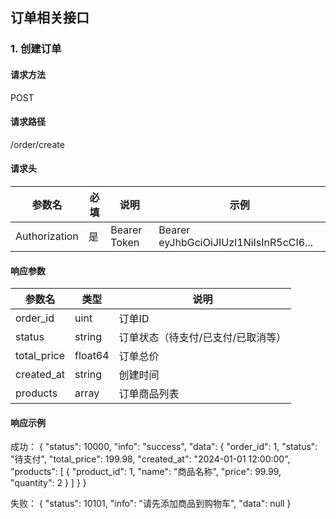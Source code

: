 ## 订单相关接口

### 1. 创建订单
#### 请求方法
POST

#### 请求路径
/order/create

#### 请求头
| 参数名        | 必填 | 说明                                  | 示例                                      |
|--------------|------|---------------------------------------|-------------------------------------------|
| Authorization| 是   | Bearer Token                          | Bearer eyJhbGciOiJIUzI1NiIsInR5cCI6...   |

#### 响应参数
| 参数名      | 类型    | 说明                                  |
|------------|---------|---------------------------------------|
| order_id   | uint    | 订单ID                                |
| status     | string  | 订单状态（待支付/已支付/已取消等）      |
| total_price| float64 | 订单总价                              |
| created_at | string  | 创建时间                              |
| products   | array   | 订单商品列表                          |

#### 响应示例
成功：
{
    "status": 10000,
    "info": "success",
    "data": {
        "order_id": 1,
        "status": "待支付",
        "total_price": 199.98,
        "created_at": "2024-01-01 12:00:00",
        "products": [
            {
                "product_id": 1,
                "name": "商品名称",
                "price": 99.99,
                "quantity": 2
            }
        ]
    }
}

失败：
{
    "status": 10101,
    "info": "请先添加商品到购物车",
    "data": null
}